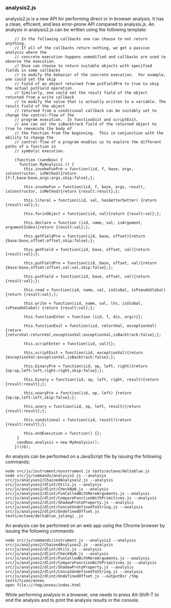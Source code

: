 ### analysis2.js ###

analysis2.js is a new API for performing direct or in browser analysis.  It has a clean, efficient, and less error-prone
API compared to analysis.js.  An analysis in analysis2.js can be written using the following template:  

```
    // In the following callbacks one can choose to not return anything.
    // If all of the callbacks return nothing, we get a passive analysis where the
    // concrete execution happens unmodified and callbacks are used to observe the execution.
    // Once can choose to return suitable objects with specified fields in some callbacks
    // to modify the behavior of the concrete execution.  For example, one could set the skip
    // field of an object returned from putFieldPre to true to skip the actual putField operation.
    // Similarly, one could set the result field of the object returned from a write callback
    // to modify the value that is actually written to a variable. The result field of the object
    // returned from a conditional callback can be suitably set to change the control-flow of the
    // program execution.  In functionExit and scriptExit,
    // one can set the isBacktrack field of the returned object to true to reexecute the body of
    // the function from the beginning.  This in conjunction with the ability to change the
    // control-flow of a program enables us to explore the different paths of a function in
    // symbolic execution.

    (function (sandbox) {
      function MyAnalysis () {
        this.invokeFunPre = function(iid, f, base, args, isConstructor, isMethod){return {f:f,base:base,args:args,skip:false};};

        this.invokeFun = function(iid, f, base, args, result, isConstructor, isMethod){return {result:result};};

        this.literal = function(iid, val, hasGetterSetter) {return {result:val};};

        this.forinObject = function(iid, val){return {result:val};};

        this.declare = function (iid, name, val, isArgument, argumentIndex){return {result:val};};

        this.getFieldPre = function(iid, base, offset){return {base:base,offset:offset,skip:false};};

        this.getField = function(iid, base, offset, val){return {result:val};};

        this.putFieldPre = function(iid, base, offset, val){return {base:base,offset:offset,val:val,skip:false};};

        this.putField = function(iid, base, offset, val){return {result:val};};

        this.read = function(iid, name, val, isGlobal, isPseudoGlobal){return {result:val};};

        this.write = function(iid, name, val, lhs, isGlobal, isPseudoGlobal) {return {result:val};};

        this.functionEnter = function (iid, f, dis, args){};

        this.functionExit = function(iid, returnVal, exceptionVal){return {returnVal:returnVal,exceptionVal:exceptionVal,isBacktrack:false};};

        this.scriptEnter = function(iid, val){};

        this.scriptExit = function(iid, exceptionVal){return {exceptionVal:exceptionVal,isBacktrack:false};};

        this.binaryPre = function(iid, op, left, right){return {op:op,left:left,right:right,skip:false};};

        this.binary = function(iid, op, left, right, result){return {result:result};};

        this.unaryPre = function(iid, op, left) {return {op:op,left:left,skip:false};};

        this.unary = function(iid, op, left, result){return {result:result};};

        this.conditional = function(iid, result){return {result:result};};

        this.endExecution = function() {};
     }
     sandbox.analysis = new MyAnalysis();
    })(J$);
```

An analysis can be performed on a JavaScript file by issuing the following commands:

    node src/js/instrument/esnstrument.js tests/octane/deltablue.js
	node src/js/commands/analysis2.js --analysis src/js/analyses2/ChainedAnalyses2.js --analysis src/js/analyses2/dlint/Utils.js --analysis src/js/analyses2/dlint/CheckNaN.js --analysis src/js/analyses2/dlint/FunCalledWithMoreArguments.js --analysis src/js/analyses2/dlint/CompareFunctionWithPrimitives.js --analysis src/js/analyses2/dlint/ShadowProtoProperty.js --analysis src/js/analyses2/dlint/ConcatUndefinedToString.js --analysis src/js/analyses2/dlint/UndefinedOffset.js tests/octane/deltablue_jalangi_.js
	    
An analysis can be performed on an web app using the Chrome browser by issuing the following commands:

    node src/js/commands/instrument.js --analysis2 --analysis src/js/analyses2/ChainedAnalyses2.js --analysis src/js/analyses2/dlint/Utils.js --analysis src/js/analyses2/dlint/CheckNaN.js --analysis src/js/analyses2/dlint/FunCalledWithMoreArguments.js --analysis src/js/analyses2/dlint/CompareFunctionWithPrimitives.js --analysis src/js/analyses2/dlint/ShadowProtoProperty.js --analysis src/js/analyses2/dlint/ConcatUndefinedToString.js --analysis src/js/analyses2/dlint/UndefinedOffset.js --outputDir /tmp tests/tizen/annex    
    open file:///tmp/annex/index.html

While performing analysis in a browser, one needs to press Alt-Shift-T to end the analysis and to print the analysis results in the console.


